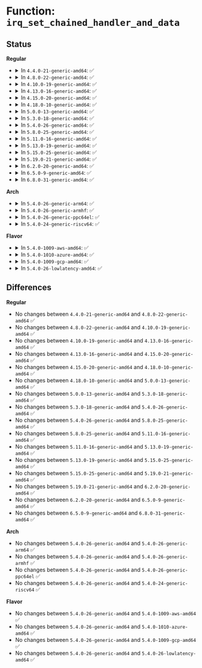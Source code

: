 # Function: <code>irq_set_chained_handler_and_data</code>

## Status
<b>Regular</b>
<ul>
<li>
<details>
<summary>In <code>4.4.0-21-generic-amd64</code>: ✅</summary>

```c
void irq_set_chained_handler_and_data(unsigned int irq, irq_flow_handler_t handle, void * data)
```

```json
{
  "name": "irq_set_chained_handler_and_data",
  "collision_type": "Unique Global",
  "inline_type": "No",
  "funcs": [
    {
      "addr": 18446744071579756464,
      "name": "irq_set_chained_handler_and_data",
      "external": true,
      "loc": "kernel/irq/chip.c:804",
      "file": "kernel/irq/chip.c",
      "inline": "seen, unknown",
      "caller_inline": [],
      "caller_func": [
        "drivers/mfd/ezx-pcap.c:ezx_pcap_probe"
      ]
    }
  ],
  "symbols": [
    {
      "addr": 18446744071579756464,
      "name": "irq_set_chained_handler_and_data",
      "section": ".text",
      "bind": "STB_GLOBAL",
      "size": 133
    }
  ]
}
```
</details>
</li>
<li>
<details>
<summary>In <code>4.8.0-22-generic-amd64</code>: ✅</summary>

```c
void irq_set_chained_handler_and_data(unsigned int irq, irq_flow_handler_t handle, void * data)
```

```json
{
  "name": "irq_set_chained_handler_and_data",
  "collision_type": "Unique Global",
  "inline_type": "No",
  "funcs": [
    {
      "addr": 18446744071579779344,
      "name": "irq_set_chained_handler_and_data",
      "external": true,
      "loc": "kernel/irq/chip.c:862",
      "file": "kernel/irq/chip.c",
      "inline": "seen, unknown",
      "caller_inline": [],
      "caller_func": [
        "drivers/mfd/ezx-pcap.c:ezx_pcap_probe"
      ]
    }
  ],
  "symbols": [
    {
      "addr": 18446744071579779344,
      "name": "irq_set_chained_handler_and_data",
      "section": ".text",
      "bind": "STB_GLOBAL",
      "size": 133
    }
  ]
}
```
</details>
</li>
<li>
<details>
<summary>In <code>4.10.0-19-generic-amd64</code>: ✅</summary>

```c
void irq_set_chained_handler_and_data(unsigned int irq, irq_flow_handler_t handle, void * data)
```

```json
{
  "name": "irq_set_chained_handler_and_data",
  "collision_type": "Unique Global",
  "inline_type": "No",
  "funcs": [
    {
      "addr": 18446744071579805280,
      "name": "irq_set_chained_handler_and_data",
      "external": true,
      "loc": "kernel/irq/chip.c:871",
      "file": "kernel/irq/chip.c",
      "inline": "seen, unknown",
      "caller_inline": [],
      "caller_func": [
        "drivers/gpio/gpiolib.c:gpiochip_set_chained_irqchip",
        "drivers/mfd/ezx-pcap.c:ezx_pcap_probe"
      ]
    }
  ],
  "symbols": [
    {
      "addr": 18446744071579805280,
      "name": "irq_set_chained_handler_and_data",
      "section": ".text",
      "bind": "STB_GLOBAL",
      "size": 133
    }
  ]
}
```
</details>
</li>
<li>
<details>
<summary>In <code>4.13.0-16-generic-amd64</code>: ✅</summary>

```c
void irq_set_chained_handler_and_data(unsigned int irq, irq_flow_handler_t handle, void * data)
```

```json
{
  "name": "irq_set_chained_handler_and_data",
  "collision_type": "Unique Global",
  "inline_type": "No",
  "funcs": [
    {
      "addr": 18446744071579803008,
      "name": "irq_set_chained_handler_and_data",
      "external": true,
      "loc": "kernel/irq/chip.c:976",
      "file": "kernel/irq/chip.c",
      "inline": "seen, unknown",
      "caller_inline": [],
      "caller_func": [
        "drivers/gpio/gpiolib.c:gpiochip_set_chained_irqchip",
        "drivers/mfd/ezx-pcap.c:ezx_pcap_probe"
      ]
    }
  ],
  "symbols": [
    {
      "addr": 18446744071579803008,
      "name": "irq_set_chained_handler_and_data",
      "section": ".text",
      "bind": "STB_GLOBAL",
      "size": 133
    }
  ]
}
```
</details>
</li>
<li>
<details>
<summary>In <code>4.15.0-20-generic-amd64</code>: ✅</summary>

```c
void irq_set_chained_handler_and_data(unsigned int irq, irq_flow_handler_t handle, void * data)
```

```json
{
  "name": "irq_set_chained_handler_and_data",
  "collision_type": "Unique Global",
  "inline_type": "No",
  "funcs": [
    {
      "addr": 18446744071579837136,
      "name": "irq_set_chained_handler_and_data",
      "external": true,
      "loc": "kernel/irq/chip.c:999",
      "file": "kernel/irq/chip.c",
      "inline": "seen, unknown",
      "caller_inline": [],
      "caller_func": [
        "drivers/gpio/gpiolib.c:gpiochip_remove",
        "drivers/gpio/gpiolib.c:gpiochip_add_data_with_key",
        "drivers/mfd/ezx-pcap.c:ezx_pcap_probe"
      ]
    }
  ],
  "symbols": [
    {
      "addr": 18446744071579837136,
      "name": "irq_set_chained_handler_and_data",
      "section": ".text",
      "bind": "STB_GLOBAL",
      "size": 133
    }
  ]
}
```
</details>
</li>
<li>
<details>
<summary>In <code>4.18.0-10-generic-amd64</code>: ✅</summary>

```c
void irq_set_chained_handler_and_data(unsigned int irq, irq_flow_handler_t handle, void * data)
```

```json
{
  "name": "irq_set_chained_handler_and_data",
  "collision_type": "Unique Global",
  "inline_type": "No",
  "funcs": [
    {
      "addr": 18446744071579871008,
      "name": "irq_set_chained_handler_and_data",
      "external": true,
      "loc": "kernel/irq/chip.c:997",
      "file": "kernel/irq/chip.c",
      "inline": "seen, unknown",
      "caller_inline": [],
      "caller_func": [
        "drivers/gpio/gpiolib.c:gpiochip_remove",
        "drivers/gpio/gpiolib.c:gpiochip_add_data_with_key",
        "drivers/mfd/ezx-pcap.c:ezx_pcap_probe"
      ]
    }
  ],
  "symbols": [
    {
      "addr": 18446744071579871008,
      "name": "irq_set_chained_handler_and_data",
      "section": ".text",
      "bind": "STB_GLOBAL",
      "size": 133
    }
  ]
}
```
</details>
</li>
<li>
<details>
<summary>In <code>5.0.0-13-generic-amd64</code>: ✅</summary>

```c
void irq_set_chained_handler_and_data(unsigned int irq, irq_flow_handler_t handle, void * data)
```

```json
{
  "name": "irq_set_chained_handler_and_data",
  "collision_type": "Unique Global",
  "inline_type": "No",
  "funcs": [
    {
      "addr": 18446744071579918048,
      "name": "irq_set_chained_handler_and_data",
      "external": true,
      "loc": "kernel/irq/chip.c:997",
      "file": "kernel/irq/chip.c",
      "inline": "seen, unknown",
      "caller_inline": [],
      "caller_func": [
        "drivers/gpio/gpiolib.c:gpiochip_remove",
        "drivers/gpio/gpiolib.c:gpiochip_add_data_with_key",
        "drivers/mfd/ezx-pcap.c:ezx_pcap_probe"
      ]
    }
  ],
  "symbols": [
    {
      "addr": 18446744071579918048,
      "name": "irq_set_chained_handler_and_data",
      "section": ".text",
      "bind": "STB_GLOBAL",
      "size": 133
    }
  ]
}
```
</details>
</li>
<li>
<details>
<summary>In <code>5.3.0-18-generic-amd64</code>: ✅</summary>

```c
void irq_set_chained_handler_and_data(unsigned int irq, irq_flow_handler_t handle, void * data)
```

```json
{
  "name": "irq_set_chained_handler_and_data",
  "collision_type": "Unique Global",
  "inline_type": "No",
  "funcs": [
    {
      "addr": 18446744071579956096,
      "name": "irq_set_chained_handler_and_data",
      "external": true,
      "loc": "kernel/irq/chip.c:1069",
      "file": "kernel/irq/chip.c",
      "inline": "seen, unknown",
      "caller_inline": [],
      "caller_func": [
        "drivers/gpio/gpiolib.c:gpiochip_irqchip_remove",
        "drivers/gpio/gpiolib.c:gpiochip_add_data_with_key",
        "drivers/mfd/ezx-pcap.c:ezx_pcap_probe"
      ]
    }
  ],
  "symbols": [
    {
      "addr": 18446744071579956096,
      "name": "irq_set_chained_handler_and_data",
      "section": ".text",
      "bind": "STB_GLOBAL",
      "size": 133
    }
  ]
}
```
</details>
</li>
<li>
<details>
<summary>In <code>5.4.0-26-generic-amd64</code>: ✅</summary>

```c
void irq_set_chained_handler_and_data(unsigned int irq, irq_flow_handler_t handle, void * data)
```

```json
{
  "name": "irq_set_chained_handler_and_data",
  "collision_type": "Unique Global",
  "inline_type": "No",
  "funcs": [
    {
      "addr": 18446744071580005952,
      "name": "irq_set_chained_handler_and_data",
      "external": true,
      "loc": "kernel/irq/chip.c:1069",
      "file": "kernel/irq/chip.c",
      "inline": "seen, unknown",
      "caller_inline": [],
      "caller_func": [
        "drivers/gpio/gpiolib.c:gpiochip_irqchip_remove",
        "drivers/gpio/gpiolib.c:gpiochip_add_data_with_key",
        "drivers/mfd/ezx-pcap.c:ezx_pcap_probe"
      ]
    }
  ],
  "symbols": [
    {
      "addr": 18446744071580005952,
      "name": "irq_set_chained_handler_and_data",
      "section": ".text",
      "bind": "STB_GLOBAL",
      "size": 133
    }
  ]
}
```
</details>
</li>
<li>
<details>
<summary>In <code>5.8.0-25-generic-amd64</code>: ✅</summary>

```c
void irq_set_chained_handler_and_data(unsigned int irq, irq_flow_handler_t handle, void * data)
```

```json
{
  "name": "irq_set_chained_handler_and_data",
  "collision_type": "Unique Global",
  "inline_type": "No",
  "funcs": [
    {
      "addr": 18446744071580055488,
      "name": "irq_set_chained_handler_and_data",
      "external": true,
      "loc": "kernel/irq/chip.c:1069",
      "file": "kernel/irq/chip.c",
      "inline": "seen, unknown",
      "caller_inline": [],
      "caller_func": [
        "drivers/gpio/gpiolib.c:gpiochip_irqchip_remove",
        "drivers/gpio/gpiolib.c:gpiochip_add_irqchip",
        "drivers/gpio/gpio-msic.c:platform_msic_gpio_probe",
        "drivers/mfd/ezx-pcap.c:ezx_pcap_probe"
      ]
    }
  ],
  "symbols": [
    {
      "addr": 18446744071580055488,
      "name": "irq_set_chained_handler_and_data",
      "section": ".text",
      "bind": "STB_GLOBAL",
      "size": 133
    }
  ]
}
```
</details>
</li>
<li>
<details>
<summary>In <code>5.11.0-16-generic-amd64</code>: ✅</summary>

```c
void irq_set_chained_handler_and_data(unsigned int irq, irq_flow_handler_t handle, void * data)
```

```json
{
  "name": "irq_set_chained_handler_and_data",
  "collision_type": "Unique Global",
  "inline_type": "No",
  "funcs": [
    {
      "addr": 18446744071580038080,
      "name": "irq_set_chained_handler_and_data",
      "external": true,
      "loc": "kernel/irq/chip.c:1058",
      "file": "kernel/irq/chip.c",
      "inline": "seen, unknown",
      "caller_inline": [],
      "caller_func": [
        "drivers/gpio/gpiolib.c:gpiochip_irqchip_remove",
        "drivers/gpio/gpiolib.c:gpiochip_add_irqchip",
        "drivers/gpio/gpio-msic.c:platform_msic_gpio_probe",
        "drivers/pci/controller/dwc/pcie-designware-host.c:dw_pcie_host_init",
        "drivers/mfd/ezx-pcap.c:ezx_pcap_probe"
      ]
    }
  ],
  "symbols": [
    {
      "addr": 18446744071580038080,
      "name": "irq_set_chained_handler_and_data",
      "section": ".text",
      "bind": "STB_GLOBAL",
      "size": 133
    }
  ]
}
```
</details>
</li>
<li>
<details>
<summary>In <code>5.13.0-19-generic-amd64</code>: ✅</summary>

```c
void irq_set_chained_handler_and_data(unsigned int irq, irq_flow_handler_t handle, void * data)
```

```json
{
  "name": "irq_set_chained_handler_and_data",
  "collision_type": "Unique Global",
  "inline_type": "No",
  "funcs": [
    {
      "addr": 18446744071580038944,
      "name": "irq_set_chained_handler_and_data",
      "external": true,
      "loc": "kernel/irq/chip.c:1061",
      "file": "kernel/irq/chip.c",
      "inline": "seen, unknown",
      "caller_inline": [],
      "caller_func": [
        "drivers/gpio/gpiolib.c:gpiochip_irqchip_remove",
        "drivers/gpio/gpiolib.c:gpiochip_add_irqchip",
        "drivers/pci/controller/dwc/pcie-designware-host.c:dw_pcie_host_init",
        "drivers/pci/controller/dwc/pcie-designware-host.c:dw_pcie_free_msi",
        "drivers/mfd/ezx-pcap.c:ezx_pcap_probe"
      ]
    }
  ],
  "symbols": [
    {
      "addr": 18446744071580038944,
      "name": "irq_set_chained_handler_and_data",
      "section": ".text",
      "bind": "STB_GLOBAL",
      "size": 133
    }
  ]
}
```
</details>
</li>
<li>
<details>
<summary>In <code>5.15.0-25-generic-amd64</code>: ✅</summary>

```c
void irq_set_chained_handler_and_data(unsigned int irq, irq_flow_handler_t handle, void * data)
```

```json
{
  "name": "irq_set_chained_handler_and_data",
  "collision_type": "Unique Global",
  "inline_type": "No",
  "funcs": [
    {
      "addr": 18446744071580171504,
      "name": "irq_set_chained_handler_and_data",
      "external": true,
      "loc": "kernel/irq/chip.c:1061",
      "file": "kernel/irq/chip.c",
      "inline": "seen, unknown",
      "caller_inline": [],
      "caller_func": [
        "drivers/gpio/gpiolib.c:gpiochip_irqchip_remove",
        "drivers/gpio/gpiolib.c:gpiochip_add_irqchip",
        "drivers/pci/controller/dwc/pcie-designware-host.c:dw_pcie_host_init",
        "drivers/pci/controller/dwc/pcie-designware-host.c:dw_pcie_free_msi",
        "drivers/mfd/ezx-pcap.c:ezx_pcap_probe"
      ]
    }
  ],
  "symbols": [
    {
      "addr": 18446744071580171504,
      "name": "irq_set_chained_handler_and_data",
      "section": ".text",
      "bind": "STB_GLOBAL",
      "size": 133
    }
  ]
}
```
</details>
</li>
<li>
<details>
<summary>In <code>5.19.0-21-generic-amd64</code>: ✅</summary>

```c
void irq_set_chained_handler_and_data(unsigned int irq, irq_flow_handler_t handle, void * data)
```

```json
{
  "name": "irq_set_chained_handler_and_data",
  "collision_type": "Unique Global",
  "inline_type": "No",
  "funcs": [
    {
      "addr": 18446744071580320224,
      "name": "irq_set_chained_handler_and_data",
      "external": true,
      "loc": "kernel/irq/chip.c:1059",
      "file": "kernel/irq/chip.c",
      "inline": "seen, unknown",
      "caller_inline": [],
      "caller_func": [
        "drivers/gpio/gpiolib.c:gpiochip_irqchip_remove",
        "drivers/gpio/gpiolib.c:gpiochip_add_irqchip",
        "drivers/pci/controller/dwc/pcie-designware-host.c:dw_pcie_host_init",
        "drivers/pci/controller/dwc/pcie-designware-host.c:dw_pcie_free_msi",
        "drivers/mfd/ezx-pcap.c:ezx_pcap_probe"
      ]
    }
  ],
  "symbols": [
    {
      "addr": 18446744071580320224,
      "name": "irq_set_chained_handler_and_data",
      "section": ".text",
      "bind": "STB_GLOBAL",
      "size": 155
    }
  ]
}
```
</details>
</li>
<li>
<details>
<summary>In <code>6.2.0-20-generic-amd64</code>: ✅</summary>

```c
void irq_set_chained_handler_and_data(unsigned int irq, irq_flow_handler_t handle, void * data)
```

```json
{
  "name": "irq_set_chained_handler_and_data",
  "collision_type": "Unique Global",
  "inline_type": "No",
  "funcs": [
    {
      "addr": 18446744071580534464,
      "name": "irq_set_chained_handler_and_data",
      "external": true,
      "loc": "kernel/irq/chip.c:1061",
      "file": "kernel/irq/chip.c",
      "inline": "seen, unknown",
      "caller_inline": [],
      "caller_func": [
        "drivers/gpio/gpiolib.c:gpiochip_irqchip_remove",
        "drivers/gpio/gpiolib.c:gpiochip_add_irqchip",
        "drivers/pci/controller/dwc/pcie-designware-host.c:dw_pcie_host_deinit",
        "drivers/pci/controller/dwc/pcie-designware-host.c:dw_pcie_host_init",
        "drivers/pci/controller/dwc/pcie-designware-host.c:dw_pcie_msi_host_init",
        "drivers/pci/controller/dwc/pcie-designware-host.c:dw_pcie_msi_host_init",
        "drivers/mfd/ezx-pcap.c:ezx_pcap_probe"
      ]
    }
  ],
  "symbols": [
    {
      "addr": 18446744071580534464,
      "name": "irq_set_chained_handler_and_data",
      "section": ".text",
      "bind": "STB_GLOBAL",
      "size": 155
    }
  ]
}
```
</details>
</li>
<li>
<details>
<summary>In <code>6.5.0-9-generic-amd64</code>: ✅</summary>

```c
void irq_set_chained_handler_and_data(unsigned int irq, irq_flow_handler_t handle, void * data)
```

```json
{
  "name": "irq_set_chained_handler_and_data",
  "collision_type": "Unique Global",
  "inline_type": "No",
  "funcs": [
    {
      "addr": 18446744071580607808,
      "name": "irq_set_chained_handler_and_data",
      "external": true,
      "loc": "kernel/irq/chip.c:1076",
      "file": "kernel/irq/chip.c",
      "inline": "seen, unknown",
      "caller_inline": [],
      "caller_func": [
        "drivers/gpio/gpiolib.c:gpiochip_irqchip_remove",
        "drivers/gpio/gpiolib.c:gpiochip_add_irqchip",
        "drivers/pci/controller/dwc/pcie-designware-host.c:dw_pcie_host_deinit",
        "drivers/pci/controller/dwc/pcie-designware-host.c:dw_pcie_host_init",
        "drivers/pci/controller/dwc/pcie-designware-host.c:dw_pcie_msi_host_init",
        "drivers/pci/controller/dwc/pcie-designware-host.c:dw_pcie_msi_host_init",
        "drivers/mfd/ezx-pcap.c:ezx_pcap_probe"
      ]
    }
  ],
  "symbols": [
    {
      "addr": 18446744071580607808,
      "name": "irq_set_chained_handler_and_data",
      "section": ".text",
      "bind": "STB_GLOBAL",
      "size": 155
    }
  ]
}
```
</details>
</li>
<li>
<details>
<summary>In <code>6.8.0-31-generic-amd64</code>: ✅</summary>

```c
void irq_set_chained_handler_and_data(unsigned int irq, irq_flow_handler_t handle, void * data)
```

```json
{
  "name": "irq_set_chained_handler_and_data",
  "collision_type": "Unique Global",
  "inline_type": "No",
  "funcs": [
    {
      "addr": 18446744071580672320,
      "name": "irq_set_chained_handler_and_data",
      "external": true,
      "loc": "kernel/irq/chip.c:1073",
      "file": "kernel/irq/chip.c",
      "inline": "seen, unknown",
      "caller_inline": [],
      "caller_func": [
        "drivers/gpio/gpiolib.c:gpiochip_irqchip_remove",
        "drivers/gpio/gpiolib.c:gpiochip_add_irqchip",
        "drivers/pci/controller/dwc/pcie-designware-host.c:dw_pcie_host_deinit",
        "drivers/pci/controller/dwc/pcie-designware-host.c:dw_pcie_host_init",
        "drivers/pci/controller/dwc/pcie-designware-host.c:dw_pcie_msi_host_init",
        "drivers/pci/controller/dwc/pcie-designware-host.c:dw_pcie_msi_host_init",
        "drivers/mfd/ezx-pcap.c:ezx_pcap_probe"
      ]
    }
  ],
  "symbols": [
    {
      "addr": 18446744071580672320,
      "name": "irq_set_chained_handler_and_data",
      "section": ".text",
      "bind": "STB_GLOBAL",
      "size": 155
    }
  ]
}
```
</details>
</li>
</ul>
<b>Arch</b>
<ul>
<li>
<details>
<summary>In <code>5.4.0-26-generic-arm64</code>: ✅</summary>

```c
void irq_set_chained_handler_and_data(unsigned int irq, irq_flow_handler_t handle, void * data)
```

```json
{
  "name": "irq_set_chained_handler_and_data",
  "collision_type": "Unique Global",
  "inline_type": "No",
  "funcs": [
    {
      "addr": 18446603336491202200,
      "name": "irq_set_chained_handler_and_data",
      "external": true,
      "loc": "kernel/irq/chip.c:1069",
      "file": "kernel/irq/chip.c",
      "inline": "seen, unknown",
      "caller_inline": [],
      "caller_func": [
        "drivers/irqchip/irq-al-fic.c:al_fic_init_dt",
        "drivers/irqchip/irq-dw-apb-ictl.c:dw_apb_ictl_init",
        "drivers/irqchip/irq-sunxi-nmi.c:sunxi_sc_nmi_irq_init",
        "drivers/irqchip/irq-gic.c:gic_of_init_child",
        "drivers/irqchip/irq-gic.c:gic_cascade_irq",
        "drivers/irqchip/irq-partition-percpu.c:partition_domain_alloc",
        "drivers/irqchip/irq-bcm7038-l1.c:bcm7038_l1_of_init",
        "drivers/irqchip/irq-mvebu-sei.c:mvebu_sei_probe",
        "drivers/irqchip/irq-ls-scfg-msi.c:ls_scfg_msi_remove",
        "drivers/irqchip/irq-ls-scfg-msi.c:ls_scfg_msi_probe",
        "drivers/irqchip/qcom-irq-combiner.c:combiner_probe",
        "drivers/irqchip/irq-imx-irqsteer.c:imx_irqsteer_remove",
        "drivers/irqchip/irq-imx-irqsteer.c:imx_irqsteer_probe",
        "drivers/irqchip/irq-ti-sci-inta.c:ti_sci_inta_request_resources",
        "drivers/pinctrl/pinctrl-rockchip.c:rockchip_pinctrl_probe",
        "drivers/pinctrl/pinctrl-single.c:pcs_probe",
        "drivers/pinctrl/sunxi/pinctrl-sunxi.c:sunxi_pinctrl_init_with_variant",
        "drivers/pinctrl/mediatek/mtk-eint.c:mtk_eint_do_init",
        "drivers/gpio/gpiolib.c:gpiochip_irqchip_remove",
        "drivers/gpio/gpiolib.c:gpiochip_add_data_with_key",
        "drivers/gpio/gpio-davinci.c:davinci_gpio_irq_setup",
        "drivers/gpio/gpio-mpc8xxx.c:mpc8xxx_remove",
        "drivers/gpio/gpio-mpc8xxx.c:mpc8xxx_probe",
        "drivers/gpio/gpio-mvebu.c:mvebu_gpio_probe",
        "drivers/gpio/gpio-mxc.c:mxc_gpio_probe",
        "drivers/gpio/gpio-mxc.c:mxc_gpio_probe",
        "drivers/pci/controller/pci-ftpci100.c:faraday_pci_probe",
        "drivers/pci/controller/pcie-xilinx-nwl.c:nwl_pcie_probe",
        "drivers/pci/controller/pcie-xilinx-nwl.c:nwl_pcie_probe",
        "drivers/pci/controller/pcie-xilinx-nwl.c:nwl_pcie_probe",
        "drivers/pci/controller/pci-xgene-msi.c:xgene_msi_hwirq_free",
        "drivers/pci/controller/pci-xgene-msi.c:xgene_msi_hwirq_alloc",
        "drivers/pci/controller/pcie-iproc-msi.c:iproc_msi_init",
        "drivers/pci/controller/pcie-iproc-msi.c:iproc_msi_irq_free",
        "drivers/pci/controller/pcie-altera.c:altera_pcie_remove",
        "drivers/pci/controller/pcie-altera.c:altera_pcie_probe",
        "drivers/pci/controller/pcie-altera-msi.c:altera_msi_probe",
        "drivers/pci/controller/pcie-mediatek.c:mtk_pcie_remove",
        "drivers/pci/controller/pcie-mediatek.c:mtk_pcie_setup_irq",
        "drivers/pci/controller/pcie-mobiveil.c:mobiveil_pcie_probe",
        "drivers/pci/controller/dwc/pcie-designware-host.c:dw_pcie_host_init",
        "drivers/pci/controller/dwc/pci-keystone.c:ks_pcie_host_init",
        "drivers/pci/controller/dwc/pci-keystone.c:ks_pcie_host_init",
        "drivers/dma/ipu/ipu_irq.c:ipu_irq_detach_irq",
        "drivers/dma/ipu/ipu_irq.c:ipu_irq_detach_irq",
        "drivers/dma/ipu/ipu_irq.c:ipu_irq_attach_irq",
        "drivers/dma/ipu/ipu_irq.c:ipu_irq_attach_irq",
        "drivers/mfd/ezx-pcap.c:ezx_pcap_probe",
        "drivers/edac/altera_edac.c:altr_edac_a10_probe"
      ]
    }
  ],
  "symbols": [
    {
      "addr": 18446603336491202200,
      "name": "irq_set_chained_handler_and_data",
      "section": ".text",
      "bind": "STB_GLOBAL",
      "size": 156
    }
  ]
}
```
</details>
</li>
<li>
<details>
<summary>In <code>5.4.0-26-generic-armhf</code>: ✅</summary>

```c
void irq_set_chained_handler_and_data(unsigned int irq, irq_flow_handler_t handle, void * data)
```

```json
{
  "name": "irq_set_chained_handler_and_data",
  "collision_type": "Unique Global",
  "inline_type": "No",
  "funcs": [
    {
      "addr": 3225221280,
      "name": "irq_set_chained_handler_and_data",
      "external": true,
      "loc": "kernel/irq/chip.c:1069",
      "file": "kernel/irq/chip.c",
      "inline": "seen, unknown",
      "caller_inline": [],
      "caller_func": [
        "drivers/irqchip/irq-al-fic.c:al_fic_init_dt",
        "drivers/irqchip/exynos-combiner.c:combiner_init",
        "drivers/irqchip/irq-dw-apb-ictl.c:dw_apb_ictl_init",
        "drivers/irqchip/irq-orion.c:orion_bridge_irq_init",
        "drivers/irqchip/irq-gic.c:gic_of_init_child",
        "drivers/irqchip/irq-gic.c:gic_cascade_irq",
        "drivers/irqchip/irq-partition-percpu.c:partition_domain_alloc",
        "drivers/irqchip/irq-aspeed-i2c-ic.c:aspeed_i2c_ic_of_init",
        "drivers/irqchip/irq-imx-irqsteer.c:imx_irqsteer_remove",
        "drivers/irqchip/irq-imx-irqsteer.c:imx_irqsteer_probe",
        "drivers/pinctrl/pinctrl-rockchip.c:rockchip_pinctrl_probe",
        "drivers/pinctrl/pinctrl-single.c:pcs_probe",
        "drivers/pinctrl/samsung/pinctrl-exynos.c:exynos_eint_wkup_init",
        "drivers/pinctrl/samsung/pinctrl-exynos.c:exynos_eint_wkup_init",
        "drivers/pinctrl/mediatek/mtk-eint.c:mtk_eint_do_init",
        "drivers/gpio/gpiolib.c:gpiochip_irqchip_remove",
        "drivers/gpio/gpiolib.c:gpiochip_add_data_with_key",
        "drivers/gpio/gpio-htc-egpio.c:egpio_probe",
        "drivers/gpio/gpio-mpc8xxx.c:mpc8xxx_remove",
        "drivers/gpio/gpio-mpc8xxx.c:mpc8xxx_probe",
        "drivers/gpio/gpio-mvebu.c:mvebu_gpio_probe",
        "drivers/gpio/gpio-mxc.c:mxc_gpio_probe",
        "drivers/gpio/gpio-mxc.c:mxc_gpio_probe",
        "drivers/gpio/gpio-tegra.c:tegra_gpio_probe",
        "drivers/pci/controller/pci-ftpci100.c:faraday_pci_probe",
        "drivers/pci/controller/pcie-altera.c:altera_pcie_remove",
        "drivers/pci/controller/pcie-altera.c:altera_pcie_probe",
        "drivers/pci/controller/pcie-altera-msi.c:altera_msi_probe",
        "drivers/pci/controller/pcie-mediatek.c:mtk_pcie_remove",
        "drivers/pci/controller/pcie-mediatek.c:mtk_pcie_setup_irq",
        "drivers/pci/controller/dwc/pcie-designware-host.c:dw_pcie_host_init",
        "drivers/pci/controller/dwc/pcie-uniphier.c:uniphier_pcie_host_init",
        "drivers/dma/ipu/ipu_irq.c:ipu_irq_detach_irq",
        "drivers/dma/ipu/ipu_irq.c:ipu_irq_detach_irq",
        "drivers/dma/ipu/ipu_irq.c:ipu_irq_attach_irq",
        "drivers/dma/ipu/ipu_irq.c:ipu_irq_attach_irq",
        "drivers/mfd/asic3.c:asic3_probe",
        "drivers/mfd/t7l66xb.c:t7l66xb_probe",
        "drivers/mfd/t7l66xb.c:t7l66xb_detach_irq",
        "drivers/mfd/tc6393xb.c:tc6393xb_probe",
        "drivers/mfd/tc6393xb.c:tc6393xb_detach_irq",
        "drivers/mfd/ezx-pcap.c:ezx_pcap_probe"
      ]
    }
  ],
  "symbols": [
    {
      "addr": 3225221280,
      "name": "irq_set_chained_handler_and_data",
      "section": ".text",
      "bind": "STB_GLOBAL",
      "size": 148
    }
  ]
}
```
</details>
</li>
<li>
<details>
<summary>In <code>5.4.0-26-generic-ppc64el</code>: ✅</summary>

```c
void irq_set_chained_handler_and_data(unsigned int irq, irq_flow_handler_t handle, void * data)
```

```json
{
  "name": "irq_set_chained_handler_and_data",
  "collision_type": "Unique Global",
  "inline_type": "No",
  "funcs": [
    {
      "addr": 13835058055284105504,
      "name": "irq_set_chained_handler_and_data",
      "external": true,
      "loc": "kernel/irq/chip.c:1069",
      "file": "kernel/irq/chip.c",
      "inline": "seen, unknown",
      "caller_inline": [],
      "caller_func": [
        "drivers/irqchip/irq-al-fic.c:al_fic_init_dt",
        "drivers/pinctrl/pinctrl-single.c:pcs_probe",
        "drivers/gpio/gpiolib.c:gpiochip_irqchip_remove",
        "drivers/gpio/gpiolib.c:gpiochip_add_data_with_key",
        "drivers/pci/controller/pci-ftpci100.c:faraday_pci_probe",
        "drivers/mfd/ezx-pcap.c:ezx_pcap_probe"
      ]
    }
  ],
  "symbols": [
    {
      "addr": 13835058055284105504,
      "name": "irq_set_chained_handler_and_data",
      "section": ".text",
      "bind": "STB_GLOBAL",
      "size": 184
    }
  ]
}
```
</details>
</li>
<li>
<details>
<summary>In <code>5.4.0-24-generic-riscv64</code>: ✅</summary>

```c
void irq_set_chained_handler_and_data(unsigned int irq, irq_flow_handler_t handle, void * data)
```

```json
{
  "name": "irq_set_chained_handler_and_data",
  "collision_type": "Unique Global",
  "inline_type": "No",
  "funcs": [
    {
      "addr": 18446743936271743762,
      "name": "irq_set_chained_handler_and_data",
      "external": true,
      "loc": "kernel/irq/chip.c:1069",
      "file": "kernel/irq/chip.c",
      "inline": "seen, unknown",
      "caller_inline": [],
      "caller_func": [
        "drivers/irqchip/irq-al-fic.c:al_fic_init_dt",
        "drivers/pinctrl/pinctrl-single.c:pcs_probe",
        "drivers/gpio/gpiolib.c:gpiochip_irqchip_remove",
        "drivers/gpio/gpiolib.c:gpiochip_add_data_with_key",
        "drivers/pci/controller/pci-ftpci100.c:faraday_pci_probe",
        "drivers/pci/controller/dwc/pcie-designware-host.c:dw_pcie_host_init",
        "drivers/mfd/ezx-pcap.c:ezx_pcap_probe"
      ]
    }
  ],
  "symbols": [
    {
      "addr": 18446743936271743762,
      "name": "irq_set_chained_handler_and_data",
      "section": ".text",
      "bind": "STB_GLOBAL",
      "size": 100
    }
  ]
}
```
</details>
</li>
</ul>
<b>Flavor</b>
<ul>
<li>
<details>
<summary>In <code>5.4.0-1009-aws-amd64</code>: ✅</summary>

```c
void irq_set_chained_handler_and_data(unsigned int irq, irq_flow_handler_t handle, void * data)
```

```json
{
  "name": "irq_set_chained_handler_and_data",
  "collision_type": "Unique Global",
  "inline_type": "No",
  "funcs": [
    {
      "addr": 18446744071579974688,
      "name": "irq_set_chained_handler_and_data",
      "external": true,
      "loc": "kernel/irq/chip.c:1069",
      "file": "kernel/irq/chip.c",
      "inline": "seen, unknown",
      "caller_inline": [],
      "caller_func": [
        "drivers/gpio/gpiolib.c:gpiochip_irqchip_remove",
        "drivers/gpio/gpiolib.c:gpiochip_add_data_with_key",
        "drivers/mfd/ezx-pcap.c:ezx_pcap_probe"
      ]
    }
  ],
  "symbols": [
    {
      "addr": 18446744071579974688,
      "name": "irq_set_chained_handler_and_data",
      "section": ".text",
      "bind": "STB_GLOBAL",
      "size": 133
    }
  ]
}
```
</details>
</li>
<li>
<details>
<summary>In <code>5.4.0-1010-azure-amd64</code>: ✅</summary>

```c
void irq_set_chained_handler_and_data(unsigned int irq, irq_flow_handler_t handle, void * data)
```

```json
{
  "name": "irq_set_chained_handler_and_data",
  "collision_type": "Unique Global",
  "inline_type": "No",
  "funcs": [
    {
      "addr": 18446744071579912496,
      "name": "irq_set_chained_handler_and_data",
      "external": true,
      "loc": "kernel/irq/chip.c:1069",
      "file": "kernel/irq/chip.c",
      "inline": "seen, unknown",
      "caller_inline": [],
      "caller_func": [
        "drivers/gpio/gpiolib.c:gpiochip_irqchip_remove",
        "drivers/gpio/gpiolib.c:gpiochip_add_data_with_key",
        "drivers/mfd/ezx-pcap.c:ezx_pcap_probe"
      ]
    }
  ],
  "symbols": [
    {
      "addr": 18446744071579912496,
      "name": "irq_set_chained_handler_and_data",
      "section": ".text",
      "bind": "STB_GLOBAL",
      "size": 133
    }
  ]
}
```
</details>
</li>
<li>
<details>
<summary>In <code>5.4.0-1009-gcp-amd64</code>: ✅</summary>

```c
void irq_set_chained_handler_and_data(unsigned int irq, irq_flow_handler_t handle, void * data)
```

```json
{
  "name": "irq_set_chained_handler_and_data",
  "collision_type": "Unique Global",
  "inline_type": "No",
  "funcs": [
    {
      "addr": 18446744071579966224,
      "name": "irq_set_chained_handler_and_data",
      "external": true,
      "loc": "kernel/irq/chip.c:1069",
      "file": "kernel/irq/chip.c",
      "inline": "seen, unknown",
      "caller_inline": [],
      "caller_func": [
        "drivers/gpio/gpiolib.c:gpiochip_irqchip_remove",
        "drivers/gpio/gpiolib.c:gpiochip_add_data_with_key",
        "drivers/mfd/ezx-pcap.c:ezx_pcap_probe"
      ]
    }
  ],
  "symbols": [
    {
      "addr": 18446744071579966224,
      "name": "irq_set_chained_handler_and_data",
      "section": ".text",
      "bind": "STB_GLOBAL",
      "size": 133
    }
  ]
}
```
</details>
</li>
<li>
<details>
<summary>In <code>5.4.0-26-lowlatency-amd64</code>: ✅</summary>

```c
void irq_set_chained_handler_and_data(unsigned int irq, irq_flow_handler_t handle, void * data)
```

```json
{
  "name": "irq_set_chained_handler_and_data",
  "collision_type": "Unique Global",
  "inline_type": "No",
  "funcs": [
    {
      "addr": 18446744071580012752,
      "name": "irq_set_chained_handler_and_data",
      "external": true,
      "loc": "kernel/irq/chip.c:1069",
      "file": "kernel/irq/chip.c",
      "inline": "seen, unknown",
      "caller_inline": [],
      "caller_func": [
        "drivers/gpio/gpiolib.c:gpiochip_irqchip_remove",
        "drivers/gpio/gpiolib.c:gpiochip_add_data_with_key",
        "drivers/mfd/ezx-pcap.c:ezx_pcap_probe"
      ]
    }
  ],
  "symbols": [
    {
      "addr": 18446744071580012752,
      "name": "irq_set_chained_handler_and_data",
      "section": ".text",
      "bind": "STB_GLOBAL",
      "size": 133
    }
  ]
}
```
</details>
</li>
</ul>

## Differences
<b>Regular</b>
<ul>
<li>
No changes between <code>4.4.0-21-generic-amd64</code> and <code>4.8.0-22-generic-amd64</code> ✅
</li>
<li>
No changes between <code>4.8.0-22-generic-amd64</code> and <code>4.10.0-19-generic-amd64</code> ✅
</li>
<li>
No changes between <code>4.10.0-19-generic-amd64</code> and <code>4.13.0-16-generic-amd64</code> ✅
</li>
<li>
No changes between <code>4.13.0-16-generic-amd64</code> and <code>4.15.0-20-generic-amd64</code> ✅
</li>
<li>
No changes between <code>4.15.0-20-generic-amd64</code> and <code>4.18.0-10-generic-amd64</code> ✅
</li>
<li>
No changes between <code>4.18.0-10-generic-amd64</code> and <code>5.0.0-13-generic-amd64</code> ✅
</li>
<li>
No changes between <code>5.0.0-13-generic-amd64</code> and <code>5.3.0-18-generic-amd64</code> ✅
</li>
<li>
No changes between <code>5.3.0-18-generic-amd64</code> and <code>5.4.0-26-generic-amd64</code> ✅
</li>
<li>
No changes between <code>5.4.0-26-generic-amd64</code> and <code>5.8.0-25-generic-amd64</code> ✅
</li>
<li>
No changes between <code>5.8.0-25-generic-amd64</code> and <code>5.11.0-16-generic-amd64</code> ✅
</li>
<li>
No changes between <code>5.11.0-16-generic-amd64</code> and <code>5.13.0-19-generic-amd64</code> ✅
</li>
<li>
No changes between <code>5.13.0-19-generic-amd64</code> and <code>5.15.0-25-generic-amd64</code> ✅
</li>
<li>
No changes between <code>5.15.0-25-generic-amd64</code> and <code>5.19.0-21-generic-amd64</code> ✅
</li>
<li>
No changes between <code>5.19.0-21-generic-amd64</code> and <code>6.2.0-20-generic-amd64</code> ✅
</li>
<li>
No changes between <code>6.2.0-20-generic-amd64</code> and <code>6.5.0-9-generic-amd64</code> ✅
</li>
<li>
No changes between <code>6.5.0-9-generic-amd64</code> and <code>6.8.0-31-generic-amd64</code> ✅
</li>
</ul>
<b>Arch</b>
<ul>
<li>
No changes between <code>5.4.0-26-generic-amd64</code> and <code>5.4.0-26-generic-arm64</code> ✅
</li>
<li>
No changes between <code>5.4.0-26-generic-amd64</code> and <code>5.4.0-26-generic-armhf</code> ✅
</li>
<li>
No changes between <code>5.4.0-26-generic-amd64</code> and <code>5.4.0-26-generic-ppc64el</code> ✅
</li>
<li>
No changes between <code>5.4.0-26-generic-amd64</code> and <code>5.4.0-24-generic-riscv64</code> ✅
</li>
</ul>
<b>Flavor</b>
<ul>
<li>
No changes between <code>5.4.0-26-generic-amd64</code> and <code>5.4.0-1009-aws-amd64</code> ✅
</li>
<li>
No changes between <code>5.4.0-26-generic-amd64</code> and <code>5.4.0-1010-azure-amd64</code> ✅
</li>
<li>
No changes between <code>5.4.0-26-generic-amd64</code> and <code>5.4.0-1009-gcp-amd64</code> ✅
</li>
<li>
No changes between <code>5.4.0-26-generic-amd64</code> and <code>5.4.0-26-lowlatency-amd64</code> ✅
</li>
</ul>
